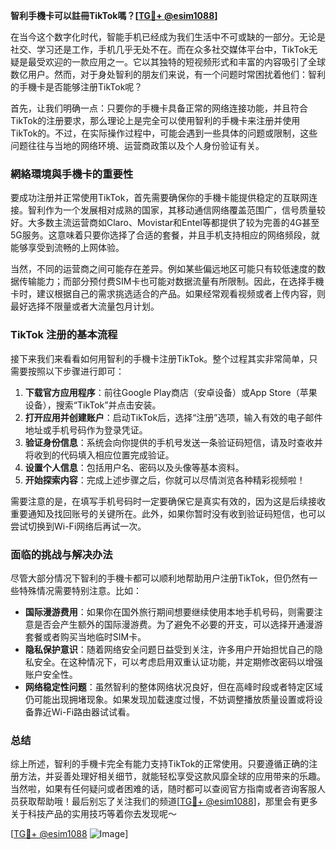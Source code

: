 **智利手機卡可以註冊TikTok嗎？[[TG💪+ @esim1088](https://t.me/s/esim1088)]**

在当今这个数字化时代，智能手机已经成为我们生活中不可或缺的一部分。无论是社交、学习还是工作，手机几乎无处不在。而在众多社交媒体平台中，TikTok无疑是最受欢迎的一款应用之一。它以其独特的短视频形式和丰富的内容吸引了全球数亿用户。然而，对于身处智利的朋友们来说，有一个问题时常困扰着他们：智利的手機卡是否能够注册TikTok呢？

首先，让我们明确一点：只要你的手機卡具备正常的网络连接功能，并且符合TikTok的注册要求，那么理论上是完全可以使用智利的手機卡来注册并使用TikTok的。不过，在实际操作过程中，可能会遇到一些具体的问题或限制，这些问题往往与当地的网络环境、运营商政策以及个人身份验证有关。

### 網絡環境與手機卡的重要性

要成功注册并正常使用TikTok，首先需要确保你的手機卡能提供稳定的互联网连接。智利作为一个发展相对成熟的国家，其移动通信网络覆盖范围广，信号质量较好。大多数主流运营商如Claro、Movistar和Entel等都提供了较为完善的4G甚至5G服务。这意味着只要你选择了合适的套餐，并且手机支持相应的网络频段，就能够享受到流畅的上网体验。

当然，不同的运营商之间可能存在差异。例如某些偏远地区可能只有较低速度的数据传输能力；而部分预付费SIM卡也可能对数据流量有所限制。因此，在选择手機卡时，建议根据自己的需求挑选适合的产品。如果经常观看视频或者上传内容，则最好选择不限量或者大流量包月计划。

### TikTok 注册的基本流程

接下来我们来看看如何用智利的手機卡注册TikTok。整个过程其实非常简单，只需要按照以下步骤进行即可：

1. **下载官方应用程序**：前往Google Play商店（安卓设备）或App Store（苹果设备），搜索“TikTok”并点击安装。
2. **打开应用并创建账户**：启动TikTok后，选择“注册”选项，输入有效的电子邮件地址或手机号码作为登录凭证。
3. **验证身份信息**：系统会向你提供的手机号发送一条验证码短信，请及时查收并将收到的代码填入相应位置完成验证。
4. **设置个人信息**：包括用户名、密码以及头像等基本资料。
5. **开始探索内容**：完成上述步骤之后，你就可以尽情浏览各种精彩视频啦！

需要注意的是，在填写手机号码时一定要确保它是真实有效的，因为这是后续接收重要通知及找回账号的关键所在。此外，如果你暂时没有收到验证码短信，也可以尝试切换到Wi-Fi网络后再试一次。

### 面临的挑战与解决办法

尽管大部分情况下智利的手機卡都可以顺利地帮助用户注册TikTok，但仍然有一些特殊情况需要特别注意。比如：

- **国际漫游费用**：如果你在国外旅行期间想要继续使用本地手机号码，则需要注意是否会产生额外的国际漫游费。为了避免不必要的开支，可以选择开通漫游套餐或者购买当地临时SIM卡。
- **隐私保护意识**：随着网络安全问题日益受到关注，许多用户开始担忧自己的隐私安全。在这种情况下，可以考虑启用双重认证功能，并定期修改密码以增强账户安全性。
- **网络稳定性问题**：虽然智利的整体网络状况良好，但在高峰时段或者特定区域仍可能出现拥堵现象。如果发现加载速度过慢，不妨调整播放质量设置或将设备靠近Wi-Fi路由器试试看。

### 总结

综上所述，智利的手機卡完全有能力支持TikTok的正常使用。只要遵循正确的注册方法，并妥善处理好相关细节，就能轻松享受这款风靡全球的应用带来的乐趣。当然啦，如果有任何疑问或者困难的话，随时都可以查阅官方指南或者咨询客服人员获取帮助哦！最后别忘了关注我们的频道[[TG💪+ @esim1088](https://t.me/s/esim1088)]，那里会有更多关于科技产品的实用技巧等着你去发现呢～ 

[[TG💪+ @esim1088](https://t.me/s/esim1088) ![Image](https://i.postimg.cc/4NQfJmqS/Snipaste-2025-05-13-00-14-12.png)]